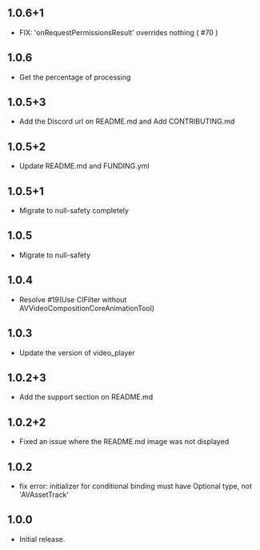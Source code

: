 ## 1.0.6+1
* FIX: 'onRequestPermissionsResult' overrides nothing ( #70 )

## 1.0.6
* Get the percentage of processing

## 1.0.5+3
* Add the Discord url on README.md and Add CONTRIBUTING.md

## 1.0.5+2
* Update README.md and FUNDING.yml

## 1.0.5+1
* Migrate to null-safety completely

## 1.0.5
* Migrate to null-safety

## 1.0.4
* Resolve #19(Use CIFilter without AVVideoCompositionCoreAnimationTool)

## 1.0.3
* Update the version of video_player

## 1.0.2+3
* Add the support section on README.md

## 1.0.2+2
* Fixed an issue where the README.md image was not displayed

## 1.0.2
* fix error: initializer for conditional binding must have Optional type, not 'AVAssetTrack'

## 1.0.0

* Initial release. 
